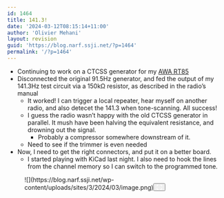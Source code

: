 ```yaml
---
id: 1464
title: 141.3!
date: '2024-03-12T08:15:14+11:00'
author: 'Olivier Mehani'
layout: revision
guid: 'https://blog.narf.ssji.net/?p=1464'
permalink: '/?p=1464'
---
```


- Continuing to work on a CTCSS generator for my [AWA RT85](https://blog.narf.ssji.net/tag/awa-rt85/)
- Disconnected the original 91.5Hz generator, and fed the output of my 141.3Hz test circuit via a 150kΩ resistor, as described in the radio’s manual 
    - It worked! I can trigger a local repeater, hear myself on another radio, and also detecet the 141.3 when tone-scanning. All success!
    - I guess the radio wasn’t happy with the old CTCSS generator in parallel. It mush have been halving the equivalent resistance, and drowning out the signal. 
        - Probably a compressor somewhere downstream of it.
    - Need to see if the trimmer is even needed
- Now, I need to get the right connectors, and put it on a better board. 
    - I started playing with KiCad last night. I also need to hook the lines from the channel memory so I can switch to the programmed tone.

<figure class="wp-block-image size-full wp-lightbox-container" data-wp-context="{"imageId":"6770cbf685562"}" data-wp-interactive="core/image">![](https://blog.narf.ssji.net/wp-content/uploads/sites/3/2024/03/image.png)<button aria-haspopup="dialog" aria-label="Enlarge image" class="lightbox-trigger" data-wp-init="callbacks.initTriggerButton" data-wp-on-async--click="actions.showLightbox" data-wp-style--right="state.imageButtonRight" data-wp-style--top="state.imageButtonTop" type="button"> <svg fill="none" height="12" viewbox="0 0 12 12" width="12" xmlns="http://www.w3.org/2000/svg"><path d="M2 0a2 2 0 0 0-2 2v2h1.5V2a.5.5 0 0 1 .5-.5h2V0H2Zm2 10.5H2a.5.5 0 0 1-.5-.5V8H0v2a2 2 0 0 0 2 2h2v-1.5ZM8 12v-1.5h2a.5.5 0 0 0 .5-.5V8H12v2a2 2 0 0 1-2 2H8Zm2-12a2 2 0 0 1 2 2v2h-1.5V2a.5.5 0 0 0-.5-.5H8V0h2Z" fill="#fff"></path></svg></button></figure>